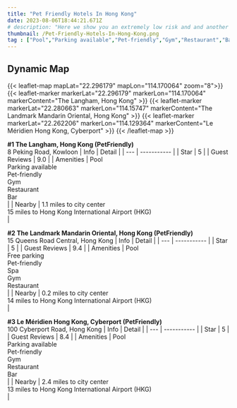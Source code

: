 ```yaml
---
title: "Pet Friendly Hotels In Hong Kong"
date: 2023-08-06T18:44:21.671Z
# description: "Here we show you an extremely low risk and and another medium risk approach to earn passive income "
thumbnail: /Pet-Friendly-Hotels-In-Hong-Kong.png
tag : ["Pool","Parking available","Pet-friendly","Gym","Restaurant","Bar","Free parking","Spa"]
---
```


## Dynamic Map
{{< leaflet-map  mapLat="22.296179" mapLon="114.170064" zoom="8">}}
    {{< leaflet-marker markerLat="22.296179" markerLon="114.170064" markerContent="The Langham, Hong Kong" >}}
    {{< leaflet-marker markerLat="22.280663" markerLon="114.15747" markerContent="The Landmark Mandarin Oriental, Hong Kong" >}}
    {{< leaflet-marker markerLat="22.262206" markerLon="114.129364" markerContent="Le Méridien Hong Kong, Cyberport" >}}
{{< /leaflet-map >}}


**#1 The Langham, Hong Kong (PetFriendly)**<br>8 Peking Road, Kowloon
| Info | Detail |
| --- | ----------- |
| Star | 5 |
| Guest Reviews | 9.0 |
| Amenities | Pool<br>Parking available<br>Pet-friendly<br>Gym<br>Restaurant<br>Bar<br> |
| Nearby | 1.1 miles to city center<br>15 miles to Hong Kong International Airport (HKG)<br> |

**#2 The Landmark Mandarin Oriental, Hong Kong (PetFriendly)**<br>15 Queens Road Central, Hong Kong
| Info | Detail |
| --- | ----------- |
| Star | 5 |
| Guest Reviews | 9.4 |
| Amenities | Pool<br>Free parking<br>Pet-friendly<br>Spa<br>Gym<br>Restaurant<br> |
| Nearby | 0.2 miles to city center<br>14 miles to Hong Kong International Airport (HKG)<br> |

**#3 Le Méridien Hong Kong, Cyberport (PetFriendly)**<br>100 Cyberport Road, Hong Kong
| Info | Detail |
| --- | ----------- |
| Star | 5 |
| Guest Reviews | 8.4 |
| Amenities | Pool<br>Parking available<br>Pet-friendly<br>Gym<br>Restaurant<br>Bar<br> |
| Nearby | 2.4 miles to city center<br>13 miles to Hong Kong International Airport (HKG)<br> |

